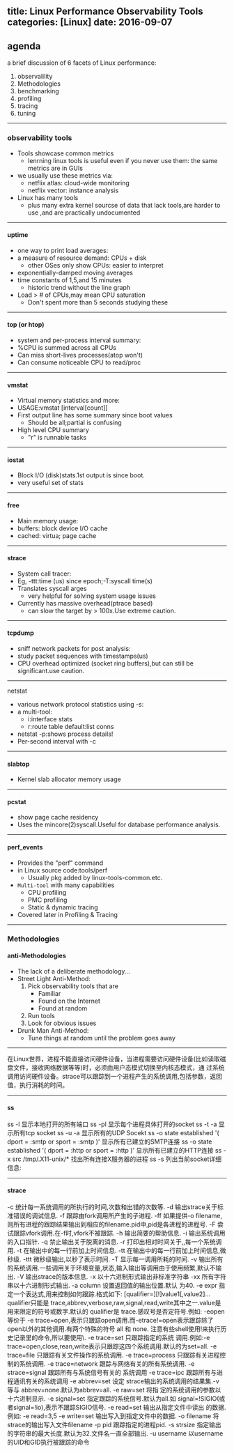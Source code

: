 title: Linux Performance Observability Tools
categories: [Linux]
date: 2016-09-07
---
## agenda

a brief discussion of 6 facets of Linux performance:

1. observalility
2. Methodologies
3. benchmarking
4. profiling
5. tracing
6. tuning

---
### observability tools

- Tools showcase common metrics
    + lenrning linux tools is useful even if you never use them:
    the same metrics are in GUIs
- we usually use these metrics via:
    + netflix atlas: cloud-wide monitoring
    + netflix vector: instance analysis
- Linux has many tools
    + plus many extra kernel sourcse of data that lack tools,are harder to use ,and are practically undocumented

----
#### uptime

- one way to print load averages:
- a measure of resource demand: CPUs + disk
    + other OSes only show CPUs: easier to interpret
- exponentially-damped moving averages
- time constants of 1,5,and 15 minutes
    + historic trend without the line graph
- Load > # of CPUs,may mean CPU saturation
    + Don't spent more than 5 seconds studying these 

---
#### top (or htop)
- system and per-process interval summary:
- %CPU is summed across all CPUs
- Can miss short-lives processes(atop won't)
- Can consume noticeable CPU to read/proc

---
#### vmstat
- Virtual memory statistics and more:
- USAGE:vmstat [interval[count]]
- First output line has some summary since boot values 
    + Should be all;partial is confusing
- High level CPU summary
    + "r" is runnable tasks

---
#### iostat
- Block I/O (disk)stats.1st output is since boot.
- very useful set of stats

---
#### free
- Main memory usage:
- buffers: block device I/O cache
- cached: virtua; page cache

---
#### strace
- System call tracer:
- Eg, -ttt:time (us) since epoch;-T:syscall time(s)
- Translates syscall arges
    + very helpful for solving system usage issues
- Currently has massive overhead(ptrace based)
    + can slow the target by > 100x.Use extreme caution.

---
#### tcpdump
- sniff network packets for post analysis:
- study packet sequences with timestamps(us)
- CPU overhead optimized (socket ring buffers),but can still be significant.use caution.

---
netstat
- various network protocol statistics using -s:
- a multi-tool:
    + i:interface stats
    + r:route table
    default:list conns
- netstat -p:shows process details!
- Per-second interval with -c

---
#### slabtop
- Kernel slab allocator memory usage

---
#### pcstat
- show page cache residency 
- Uses the mincore(2)syscall.Useful for database performance analysis.

---
#### perf_events
- Provides the "perf" command
- in Linux source code:tools/perf
    + Usually pkg added by linux-tools-common.etc.
- `Multi-tool` with many capabilities
    + CPU profiling
    + PMC profiling
    + Static & dynamic tracing
- Covered later in Profiling & Tracing

---
### Methodologies

#### anti-Methodologies
- The lack of a deliberate methodology...
- Street Light Anti-Method:
    1. Pick observability tools that are
        * Familiar
        * Found on the Internet
        * Found at random
    2. Run tools
    3. Look for obvious issues
- Drunk Man Anti-Method:
    + Tune things at random until the problem goes away

---

在Linux世界，进程不能直接访问硬件设备，当进程需要访问硬件设备(比如读取磁盘文件，接收网络数据等等)时，必须由用户态模式切换至内核态模式，通 过系统调用访问硬件设备。strace可以跟踪到一个进程产生的系统调用,包括参数，返回值，执行消耗的时间。

----
#### ss
ss -l 显示本地打开的所有端口
ss -pl 显示每个进程具体打开的socket
ss -t -a 显示所有tcp socket
ss -u -a 显示所有的UDP Socekt
ss -o state established '( dport = :smtp or sport = :smtp )' 显示所有已建立的SMTP连接
ss -o state established '( dport = :http or sport = :http )' 显示所有已建立的HTTP连接
ss -x src /tmp/.X11-unix/* 找出所有连接X服务器的进程
ss -s 列出当前socket详细信息:


---
#### strace 
-c 统计每一系统调用的所执行的时间,次数和出错的次数等. 
-d 输出strace关于标准错误的调试信息. 
-f 跟踪由fork调用所产生的子进程. 
-ff 如果提供-o filename,则所有进程的跟踪结果输出到相应的filename.pid中,pid是各进程的进程号. 
-F 尝试跟踪vfork调用.在-f时,vfork不被跟踪. 
-h 输出简要的帮助信息. 
-i 输出系统调用的入口指针. 
-q 禁止输出关于脱离的消息. 
-r 打印出相对时间关于,,每一个系统调用. 
-t 在输出中的每一行前加上时间信息. 
-tt 在输出中的每一行前加上时间信息,微秒级. 
-ttt 微秒级输出,以秒了表示时间. 
-T 显示每一调用所耗的时间. 
-v 输出所有的系统调用.一些调用关于环境变量,状态,输入输出等调用由于使用频繁,默认不输出. 
-V 输出strace的版本信息. 
-x 以十六进制形式输出非标准字符串 
-xx 所有字符串以十六进制形式输出. 
-a column 
设置返回值的输出位置.默认 为40. 
-e expr 
指定一个表达式,用来控制如何跟踪.格式如下: 
[qualifier=][!]value1[,value2]... 
qualifier只能是 trace,abbrev,verbose,raw,signal,read,write其中之一.value是用来限定的符号或数字.默认的 qualifier是 trace.感叹号是否定符号.例如: 
-eopen等价于 -e trace=open,表示只跟踪open调用.而-etrace!=open表示跟踪除了open以外的其他调用.有两个特殊的符号 all 和 none. 
注意有些shell使用!来执行历史记录里的命令,所以要使用\\. 
-e trace=set 
只跟踪指定的系统 调用.例如:-e trace=open,close,rean,write表示只跟踪这四个系统调用.默认的为set=all. 
-e trace=file 
只跟踪有关文件操作的系统调用. 
-e trace=process 
只跟踪有关进程控制的系统调用. 
-e trace=network 
跟踪与网络有关的所有系统调用. 
-e strace=signal 
跟踪所有与系统信号有关的 系统调用 
-e trace=ipc 
跟踪所有与进程通讯有关的系统调用 
-e abbrev=set 
设定 strace输出的系统调用的结果集.-v 等与 abbrev=none.默认为abbrev=all. 
-e raw=set 
将指 定的系统调用的参数以十六进制显示. 
-e signal=set 
指定跟踪的系统信号.默认为all.如 signal=!SIGIO(或者signal=!io),表示不跟踪SIGIO信号. 
-e read=set 
输出从指定文件中读出 的数据.例如: 
-e read=3,5 
-e write=set 
输出写入到指定文件中的数据. 
-o filename 
将strace的输出写入文件filename 
-p pid 
跟踪指定的进程pid. 
-s strsize 
指定输出的字符串的最大长度.默认为32.文件名一直全部输出. 
-u username 
以username 的UID和GID执行被跟踪的命令

